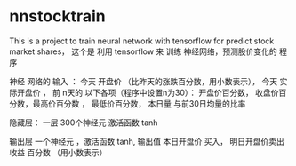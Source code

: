 # nnstocktrain
This is a project to train neural network with tensorflow for predict stock market shares， 这个是 利用 tensorflow 来 训练 神经网络，预测股价变化的 程序


神经 网络的 输入 ：
今天 开盘价 （比昨天的涨跌百分数，用小数表示）， 今天 实际开盘价 ， 前 n天的  以下各项（程序中设置n为30）：
开盘价百分数，  收盘价百分数，最高价百分数 ， 最低价百分数， 本日量 与前30日均量的比率

隐藏层： 一层  300个神经元  激活函数  tanh  

输出层   一个神经元 ，激活函数  tanh,  输出值   本日开盘价 买入， 明日开盘价卖出 收益 百分数 （用小数表示）

